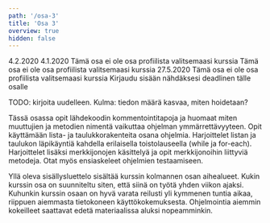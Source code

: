 ```yaml
---
path: '/osa-3'
title: 'Osa 3'
overview: true
hidden: false
---
```


<only-for-course-variant variant="dl">
  <deadline>4.2.2020</deadline>
</only-for-course-variant>

<only-for-course-variant variant="nodl">
  <deadline>4.1.2020</deadline>
</only-for-course-variant>

<only-for-course-variant variant="ohja-dl">
  <deadline>Tämä osa ei ole osa profiilista valitsemaasi kurssia</deadline>
</only-for-course-variant>

<only-for-course-variant variant="ohja-nodl">
  <deadline>Tämä osa ei ole osa profiilista valitsemaasi kurssia</deadline>
</only-for-course-variant>

<only-for-course-variant variant="kesa-dl">
  <deadline>27.5.2020</deadline>
</only-for-course-variant>

<only-for-course-variant variant="kesa-ohja-dl">
  <deadline>Tämä osa ei ole osa profiilista valitsemaasi kurssia</deadline>
</only-for-course-variant>

<only-for-not-logged-in>
  <deadline>Kirjaudu sisään nähdäksesi deadlinen tälle osalle</deadline>
</only-for-not-logged-in>


TODO: kirjoita uudelleen. Kulma: tiedon määrä kasvaa, miten hoidetaan?


Tässä osassa opit lähdekoodin kommentointitapoja ja huomaat miten muuttujien ja metodien nimentä vaikuttaa ohjelman ymmärrettävyyteen. Opit käyttämään lista- ja taulukkorakenteita osana ohjelmia. Harjoittelet listan ja taulukon läpikäyntiä kahdella erilaisella toistolauseella (while ja for-each). Harjoittelet lisäksi merkkijonojen käsittelyä ja opit merkkijonoihin liittyviä metodeja. Otat myös ensiaskeleet ohjelmien testaamiseen.


<please-login></please-login>

<pages-in-this-section></pages-in-this-section>

Yllä oleva sisällysluettelo sisältää kurssin kolmannen osan aihealueet. Kukin kurssin osa on suunniteltu siten, että siinä on työtä yhden viikon ajaksi. Kuhunkin kurssin osaan on hyvä varata reilusti yli kymmenen tuntia aikaa, riippuen aiemmasta tietokoneen käyttökokemuksesta. Ohjelmointia aiemmin kokeilleet saattavat edetä materiaalissa aluksi nopeamminkin.


<exercises-in-this-section></exercises-in-this-section>
